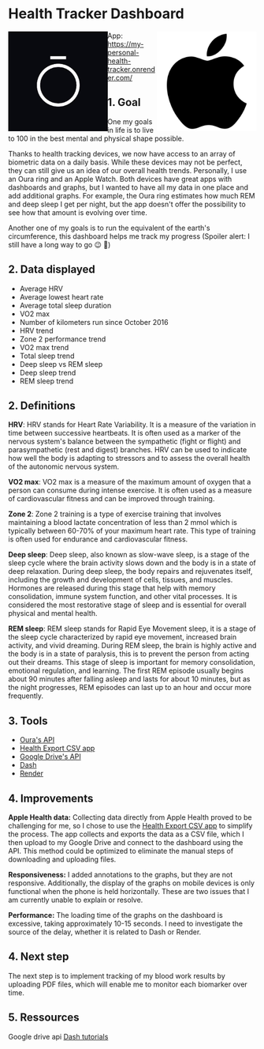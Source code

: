 # Health Tracker Dashboard
<img src="https://github.com/ZakiAbdelwahed/health-tracker-dash-app/blob/main/Readme%20images/oura%20logo.jpg" style="float:left;width:40%;height:40%;"> <img src="https://github.com/ZakiAbdelwahed/health-tracker-dash-app/blob/main/Readme%20images/apple%20logo.png" style="float:right;width:40%;height:40%;">

App: https://my-personal-health-tracker.onrender.com/

## 1. Goal
One my goals in life is to live to 100 in the best mental and physical shape possible.

Thanks to health tracking devices, we now have access to an array of biometric data on a daily basis. While these devices may not be perfect, they can still give us an idea of our overall health trends. Personally, I use an Oura ring and an Apple Watch. Both devices have great apps with dashboards and graphs, but I wanted to have all my data in one place and add additional graphs. For example, the Oura ring estimates how much REM and deep sleep I get per night, but the app doesn't offer the possibility to see how that amount is evolving over time.

Another one of my goals is to run the equivalent of the earth's circumference, this dashboard helps me track my progress (Spoiler alert: I still have a long way to go :wink: :running:)

## 2. Data displayed
- Average HRV
- Average lowest heart rate
- Average total sleep duration
- VO2 max
- Number of kilometers run since October 2016
- HRV trend
- Zone 2 performance trend
- VO2 max trend
- Total sleep trend
- Deep sleep vs REM sleep
- Deep sleep trend
- REM sleep trend

## 2. Definitions
**HRV**: HRV stands for Heart Rate Variability. It is a measure of the variation in time between successive heartbeats. It is often used as a marker of the nervous system's balance between the sympathetic (fight or flight) and parasympathetic (rest and digest) branches. HRV can be used to indicate how well the body is adapting to stressors and to assess the overall health of the autonomic nervous system.

**VO2 max**: VO2 max is a measure of the maximum amount of oxygen that a person can consume during intense exercise. It is often used as a measure of cardiovascular fitness and can be improved through training.

**Zone 2**: Zone 2 training is a type of exercise training that involves maintaining a blood lactate concentration of less than 2 mmol which is typically between 60-70% of your maximum heart rate. This type of training is often used for endurance and cardiovascular fitness.

**Deep sleep**: Deep sleep, also known as slow-wave sleep, is a stage of the sleep cycle where the brain activity slows down and the body is in a state of deep relaxation. During deep sleep, the body repairs and rejuvenates itself, including the growth and development of cells, tissues, and muscles. Hormones are released during this stage that help with memory consolidation, immune system function, and other vital processes. It is considered the most restorative stage of sleep and is essential for overall physical and mental health.

**REM sleep**: REM sleep stands for Rapid Eye Movement sleep, it is a stage of the sleep cycle characterized by rapid eye movement, increased brain activity, and vivid dreaming. During REM sleep, the brain is highly active and the body is in a state of paralysis, this is to prevent the person from acting out their dreams. This stage of sleep is important for memory consolidation, emotional regulation, and learning. The first REM episode usually begins about 90 minutes after falling asleep and lasts for about 10 minutes, but as the night progresses, REM episodes can last up to an hour and occur more frequently.

## 3. Tools
- [Oura's API](https://cloud.ouraring.com/v2/docs)
- [Health Export CSV app](https://apps.apple.com/us/app/health-export-csv/id1477944755)
- [Google Drive's API](https://developers.google.com/drive)
- [Dash](https://dash.plotly.com/)
- [Render](https://render.com/)

## 4. Improvements

**Apple Health data:** Collecting data directly from Apple Health proved to be challenging for me, so I chose to use the [Health Export CSV app](https://apps.apple.com/us/app/health-export-csv/id1477944755) to simplify the process. The app collects and exports the data as a CSV file, which I then upload to my Google Drive and connect to the dashboard using the API. This method could be optimized to eliminate the manual steps of downloading and uploading files. 

**Responsiveness:** I added annotations to the graphs, but they are not responsive. Additionally, the display of the graphs on mobile devices is only functional when the phone is held horizontally. These are two issues that I am currently unable to explain or resolve.

**Performance:** The loading time of the graphs on the dashboard is excessive, taking approximately 10-15 seconds. I need to investigate the source of the delay, whether it is related to Dash or Render.

## 4. Next step
The next step is to implement tracking of my blood work results by uploading PDF files, which will enable me to monitor each biomarker over time.

## 5. Ressources
Google drive api
[Dash tutorials](https://www.youtube.com/c/charmingdata)
